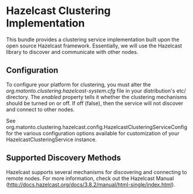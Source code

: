 # Hazelcast Clustering Implementation
This bundle provides a clustering service implementation built upon the open source
Hazelcast framework.  Essentially, we will use the Hazelcast library to discover and
communicate with other nodes.

## Configuration
To configure your platform for clustering, you must alter the 
*org.matonto.clustering.hazelcast-system.cfg* file in your distribution's etc/ directory.
The *enabled* property tells it whether the clustering mechanisms should be turned on
or off.  If off (false), then the service will not discover and connect to other nodes.

See org.matonto.clustering.hazelcast.config.HazelcastClusteringServiceConfig for the 
various configuration options available for customization of your HazelcastClusteringService
instance.

## Supported Discovery Methods
Hazelcast supports several mechanisms for discovering and connecting to remote nodes.
For more information, check out the Hazelcast Manual 
(http://docs.hazelcast.org/docs/3.8.2/manual/html-single/index.html).

